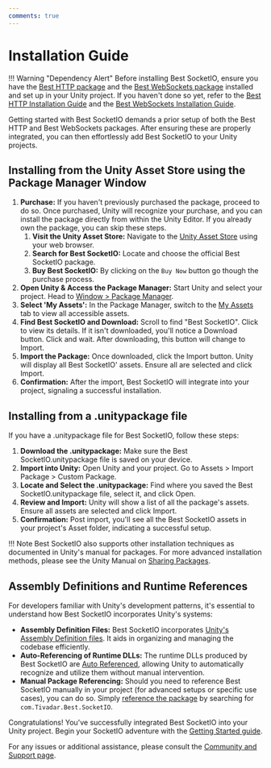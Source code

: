```yaml
---
comments: true
---
```


# Installation Guide

!!! Warning "Dependency Alert"
    Before installing Best SocketIO, ensure you have the [Best HTTP package](../HTTP/index.md) and the [Best WebSockets package](../WebSockets/index.md) installed and set up in your Unity project. 
    If you haven't done so yet, refer to the [Best HTTP Installation Guide](../HTTP/installation.md) and the [Best WebSockets Installation Guide](../WebSockets/installation.md).

Getting started with Best SocketIO demands a prior setup of both the Best HTTP and Best WebSockets packages. After ensuring these are properly integrated, you can then effortlessly add Best SocketIO to your Unity projects.

## Installing from the Unity Asset Store using the Package Manager Window

1. **Purchase:** If you haven't previously purchased the package, proceed to do so. 
    Once purchased, Unity will recognize your purchase, and you can install the package directly from within the Unity Editor. If you already own the package, you can skip these steps.
    1. **Visit the Unity Asset Store:** Navigate to the [Unity Asset Store](https://assetstore.unity.com/publishers/4137?aid=1101lfX8E) using your web browser.
    2. **Search for Best SocketIO:** Locate and choose the official Best SocketIO package.
    3. **Buy Best SocketIO:** By clicking on the `Buy Now` button go though the purchase process.
2. **Open Unity & Access the Package Manager:** Start Unity and select your project. Head to [Window > Package Manager](https://docs.unity3d.com/Manual/upm-ui.html).
3. **Select 'My Assets':** In the Package Manager, switch to the [My Assets](https://docs.unity3d.com/Manual/upm-ui-import.html) tab to view all accessible assets.
4. **Find Best SocketIO and Download:** Scroll to find "Best SocketIO". Click to view its details. If it isn't downloaded, you'll notice a Download button. Click and wait. After downloading, this button will change to Import.
5. **Import the Package:** Once downloaded, click the Import button. Unity will display all Best SocketIO' assets. Ensure all are selected and click Import.
6. **Confirmation:** After the import, Best SocketIO will integrate into your project, signaling a successful installation.

## Installing from a .unitypackage file

If you have a .unitypackage file for Best SocketIO, follow these steps:

1. **Download the .unitypackage:** Make sure the Best SocketIO.unitypackage file is saved on your device. 
2. **Import into Unity:** Open Unity and your project. Go to Assets > Import Package > Custom Package.
3. **Locate and Select the .unitypackage:** Find where you saved the Best SocketIO.unitypackage file, select it, and click Open.
4. **Review and Import:** Unity will show a list of all the package's assets. Ensure all assets are selected and click Import.
5. **Confirmation:** Post import, you'll see all the Best SocketIO assets in your project's Asset folder, indicating a successful setup.

!!! Note
    Best SocketIO also supports other installation techniques as documented in Unity's manual for packages. 
    For more advanced installation methods, please see the Unity Manual on [Sharing Packages](https://docs.unity3d.com/Manual/cus-share.html).

## Assembly Definitions and Runtime References
For developers familiar with Unity's development patterns, it's essential to understand how Best SocketIO incorporates Unity's systems:

- **Assembly Definition Files:** Best SocketIO incorporates [Unity's Assembly Definition files](https://docs.unity3d.com/Manual/ScriptCompilationAssemblyDefinitionFiles.html). It aids in organizing and managing the codebase efficiently.
- **Auto-Referencing of Runtime DLLs:** The runtime DLLs produced by Best SocketIO are [Auto Referenced](https://docs.unity3d.com/Manual/class-AssemblyDefinitionImporter.html), allowing Unity to automatically recognize and utilize them without manual intervention.
- **Manual Package Referencing:** Should you need to reference Best SocketIO manually in your project (for advanced setups or specific use cases), you can do so. 
Simply [reference the package](https://docs.unity3d.com/Manual/ScriptCompilationAssemblyDefinitionFiles.html#reference-another-assembly) by searching for `com.Tivadar.Best.SocketIO`.

Congratulations! You've successfully integrated Best SocketIO into your Unity project. Begin your SocketIO adventure with the [Getting Started guide](getting-started/index.md).

For any issues or additional assistance, please consult the [Community and Support page](../Shared/support.md).